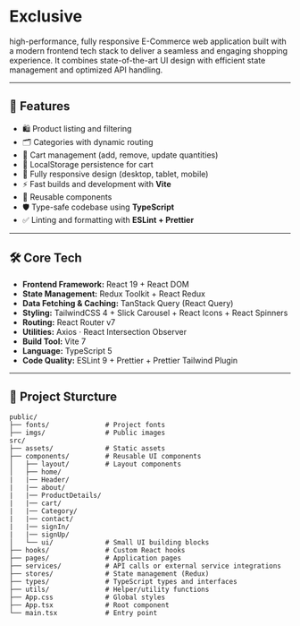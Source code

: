 # Exclusive

high-performance, fully responsive E-Commerce web application built with a modern frontend tech stack to deliver a seamless and engaging shopping experience.
It combines state-of-the-art UI design with efficient state management and optimized API handling.

---

## 🚀 Features

- 🛍️ Product listing and filtering
- 🗂️ Categories with dynamic routing
- 🛒 Cart management (add, remove, update quantities)
- 💾 LocalStorage persistence for cart
- 📱 Fully responsive design (desktop, tablet, mobile)
- ⚡ Fast builds and development with **Vite**
- 🧩 Reusable components
- 🛡️ Type-safe codebase using **TypeScript**
- ✅ Linting and formatting with **ESLint + Prettier**

---

## 🛠️ Core Tech

- **Frontend Framework:** React 19 + React DOM
- **State Management:** Redux Toolkit + React Redux
- **Data Fetching & Caching:** TanStack Query (React Query)
- **Styling:** TailwindCSS 4 + Slick Carousel + React Icons + React Spinners
- **Routing:** React Router v7
- **Utilities:** Axios · React Intersection Observer
- **Build Tool:** Vite 7
- **Language:** TypeScript 5
- **Code Quality:** ESLint 9 + Prettier + Prettier Tailwind Plugin

---

## 📁 Project Sturcture

```
public/
├── fonts/              # Project fonts
├── imgs/               # Public images
src/
├── assets/             # Static assets
├── components/         # Reusable UI components
│   ├── layout/         # Layout components
│   ├── home/
|   |── Header/
|   |── about/
|   |── ProductDetails/
|   |── cart/
|   |── Category/
|   |── contact/
|   |── signIn/
|   |── signUp/
│   └── ui/             # Small UI building blocks
├── hooks/              # Custom React hooks
├── pages/              # Application pages
├── services/           # API calls or external service integrations
├── stores/             # State management (Redux)
├── types/              # TypeScript types and interfaces
├── utils/              # Helper/utility functions
├── App.css             # Global styles
├── App.tsx             # Root component
└── main.tsx            # Entry point

```
